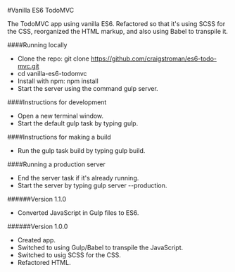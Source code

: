 #Vanilla ES6 TodoMVC

The TodoMVC app using vanilla ES6.  Refactored so that it's using SCSS for the CSS, reorganized the HTML markup, and also using Babel to transpile it.

####Running locally
- Clone the repo: git clone https://github.com/craigstroman/es6-todo-mvc.git
- cd vanilla-es6-todomvc
- Install with npm: npm install
- Start the server using the command gulp server.

####Instructions for development
- Open a new terminal window.
- Start the default gulp task by typing gulp.

####Instructions for making a build
- Run the gulp task build by typing gulp build.

####Running a production server
- End the server task if it's already running.
- Start the server by typing gulp server --production.

######Version 1.1.0
- Converted JavaScript in Gulp files to ES6.

######Version 1.0.0
- Created app.
- Switched to using Gulp/Babel to transpile the JavaScript.
- Switched to usig SCSS for the CSS.
- Refactored HTML.
